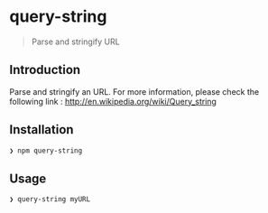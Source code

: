 # query-string

> Parse and stringify URL

## Introduction

Parse and stringify an URL. For more information, please check the following link : http://en.wikipedia.org/wiki/Query_string

## Installation

```sh
❯ npm query-string
```

## Usage

```sh
❯ query-string myURL
```